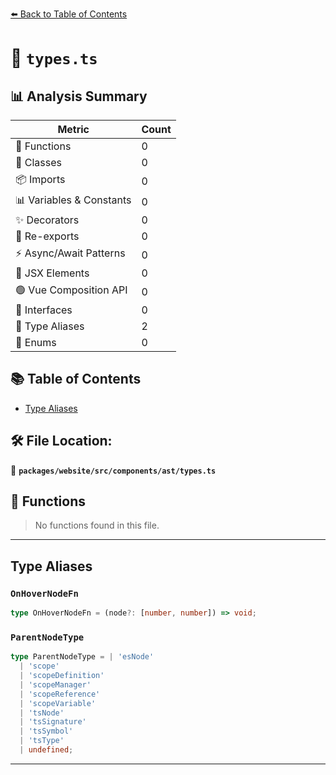 [⬅️ Back to Table of Contents](../../../../../index.md)

# 📄 `types.ts`

## 📊 Analysis Summary

| Metric | Count |
|--------|-------|
| 🔧 Functions | 0 |
| 🧱 Classes | 0 |
| 📦 Imports | 0 |
| 📊 Variables & Constants | 0 |
| ✨ Decorators | 0 |
| 🔄 Re-exports | 0 |
| ⚡ Async/Await Patterns | 0 |
| 💠 JSX Elements | 0 |
| 🟢 Vue Composition API | 0 |
| 📐 Interfaces | 0 |
| 📑 Type Aliases | 2 |
| 🎯 Enums | 0 |

## 📚 Table of Contents

- [Type Aliases](#type-aliases)

## 🛠️ File Location:
📂 **`packages/website/src/components/ast/types.ts`**

## 🔧 Functions

> No functions found in this file.


---

## Type Aliases

### `OnHoverNodeFn`

```ts
type OnHoverNodeFn = (node?: [number, number]) => void;
```

### `ParentNodeType`

```ts
type ParentNodeType = | 'esNode'
  | 'scope'
  | 'scopeDefinition'
  | 'scopeManager'
  | 'scopeReference'
  | 'scopeVariable'
  | 'tsNode'
  | 'tsSignature'
  | 'tsSymbol'
  | 'tsType'
  | undefined;
```


---